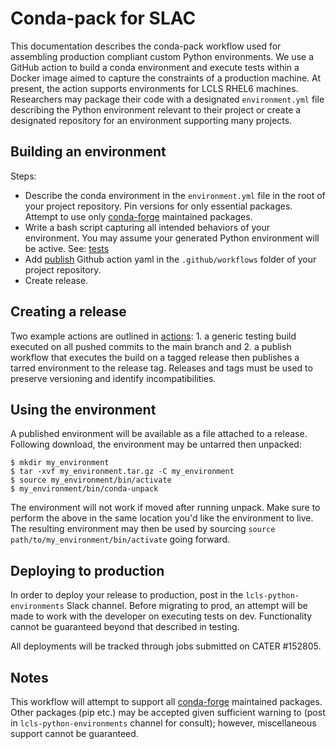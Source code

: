 # Conda-pack for SLAC

This documentation describes the conda-pack workflow used for assembling production compliant custom Python environments. We use a GitHub action to build a conda environment and execute tests within a Docker image aimed to capture the constraints of a production machine. At present, the action supports environments for LCLS RHEL6 machines. Researchers may package their code with a designated `environment.yml` file describing the Python environment relevant to their project or create a designated repository for an environment supporting many projects. 

## Building an environment

Steps:
* Describe the conda environment in the `environment.yml` file in the root of your project repository. Pin versions for only essential packages. Attempt to use only [conda-forge](https://conda-forge.org/) maintained packages.  
* Write a bash script capturing all intended behaviors of your environment. You may assume your generated Python environment will be active. See: [tests](tests.md)  
* Add [publish](action.md) Github action yaml in the `.github/workflows` folder of your project repository.  
* Create release.  

## Creating a release

Two example actions are outlined in [actions](actions.md): 1. a generic testing build executed on all pushed commits to the main branch and 2. a publish workflow that executes the build on a tagged release then publishes a tarred environment to the release tag. Releases and tags must be used to preserve versioning and identify incompatibilities.

## Using the environment

A published environment will be available as a file attached to a release. Following download, the environment may be untarred then unpacked:

```
$ mkdir my_environment
$ tar -xvf my_environment.tar.gz -C my_environment
$ source my_environment/bin/activate
$ my_environment/bin/conda-unpack
```
The environment will not work if moved after running unpack. Make sure to perform the above in the same location you'd like the environment to live. The resulting environment may then be used by sourcing `source path/to/my_environment/bin/activate` going forward.


## Deploying to production

In order to deploy your release to production, post in the `lcls-python-environments` Slack channel. Before migrating to prod, an attempt will be made to work with the developer on executing tests on dev. Functionality cannot be guaranteed beyond that described in testing. 

All deployments will be tracked through jobs submitted on CATER #152805.


## Notes
This workflow will attempt to support all [conda-forge](https://conda-forge.org/) maintained packages. Other packages (pip etc.) may be accepted given sufficient warning to (post in `lcls-python-environments` channel for consult); however, miscellaneous support cannot be guaranteed.